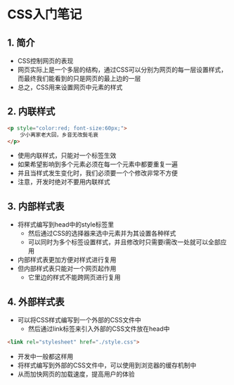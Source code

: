# CSS入门笔记

## 1. 简介

- CSS控制网页的表现
- 网页实际上是一个多层的结构，通过CSS可以分别为网页的每一层设置样式，而最终我们能看到的只是网页的最上边的一层
- 总之，CSS用来设置网页中元素的样式

## 2. 内联样式

```html
<p style="color:red; font-size:60px;">
    少小离家老大回，乡音无改鬓毛衰
</p>
```

- 使用内联样式，只能对一个标签生效
- 如果希望影响到多个元素必须在每一个元素中都要重复一遍
- 并且当样式发生变化时，我们必须要一个个修改非常不方便
- 注意，开发时绝对不要用内联样式

## 3. 内部样式表

- 将样式编写到head中的style标签里
  - 然后通过CSS的选择器来选中元素并为其设置各种样式
  - 可以同时为多个标签设置样式，并且修改时只需要i需改一处就可以全部应用
- 内部样式表更加方便对样式进行复用
- 但内部样式表只能对一个网页起作用
  - 它里边的样式不能跨网页进行复用

## 4. 外部样式表

- 可以将CSS样式编写到一个外部的CSS文件中
  - 然后通过link标签来引入外部的CSS文件放在head中

```html
<link rel="stylesheet" href="./style.css"> 
```

- 开发中一般都这样用
- 将样式编写到外部的CSS文件中，可以使用到浏览器的缓存机制中
- 从而加快网页的加载速度，提高用户的体验



